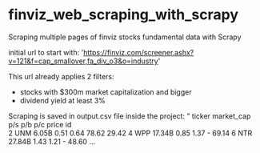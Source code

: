# finviz_web_scraping_with_scrapy
Scraping multiple pages of finviz stocks fundamental data with Scrapy

initial url to start with:
'https://finviz.com/screener.ashx?v=121&f=cap_smallover,fa_div_o3&o=industry'

This url already applies 2 filters:
 - stocks with $300m market capitalization and bigger
 - dividend yield at least 3%
 
Scraping is saved in output.csv file inside the project:
      "   ticker market_cap   p/s    p/b    p/c   price
      id                                              
      2     UNM      6.05B  0.51   0.64  78.62   29.42
      4     WPP     17.34B  0.85   1.37      -   69.14
      6     NTR     27.84B  1.43   1.21      -   48.60
      ...
